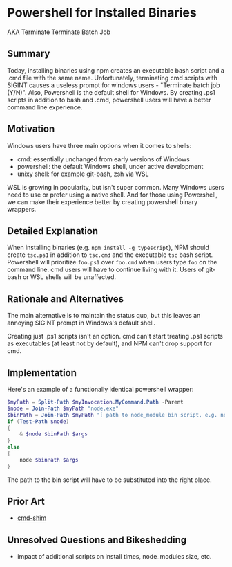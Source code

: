 # Powershell for Installed Binaries

AKA Terminate Terminate Batch Job

## Summary

Today, installing binaries using npm creates an executable bash script and a .cmd file with the same name. Unfortunately, terminating cmd scripts with SIGINT causes a useless prompt for windows users - "Terminate batch job (Y/N)". Also, Powershell is the default shell for Windows. By creating .ps1 scripts in addition to bash and .cmd, powershell users will have a better command line experience.

## Motivation

Windows users have three main options when it comes to shells:

- cmd: essentially unchanged from early versions of Windows
- powershell: the default Windows shell, under active development
- unixy shell: for example git-bash, zsh via WSL

WSL is growing in popularity, but isn't super common. Many Windows users need to use or prefer using a native shell. And for those using Powershell, we can make their experience better by creating powershell binary wrappers.

## Detailed Explanation

When installing binaries (e.g. `npm install -g typescript`), NPM should create `tsc.ps1` in addition to `tsc.cmd` and the executable `tsc` bash script. Powershell will prioritize `foo.ps1` over `foo.cmd` when users type `foo` on the command line. cmd users will have to continue living with it. Users of git-bash or WSL shells will be unaffected.

## Rationale and Alternatives

The main alternative is to maintain the status quo, but this leaves an annoying SIGINT prompt in Windows's default shell.

Creating just .ps1 scripts isn't an option. cmd can't start treating .ps1 scripts as executables (at least not by default), and NPM can't drop support for cmd.

## Implementation

Here's an example of a functionally identical powershell wrapper:

```powershell
$myPath = Split-Path $myInvocation.MyCommand.Path -Parent
$node = Join-Path $myPath "node.exe"
$binPath = Join-Path $myPath "[ path to node_module bin script, e.g. node_modules\typescript\bin\tsc]"
if (Test-Path $node)
{
    & $node $binPath $args
}
else
{
    node $binPath $args
}
```

The path to the bin script will have to be substituted into the right place.

## Prior Art

- [cmd-shim](https://www.npmjs.com/package/cmd-shim)

## Unresolved Questions and Bikeshedding

- impact of additional scripts on install times, node_modules size, etc.
